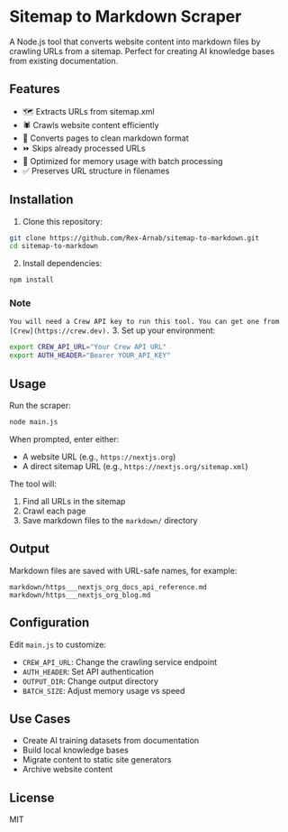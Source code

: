 # Sitemap to Markdown Scraper

A Node.js tool that converts website content into markdown files by crawling URLs from a sitemap. Perfect for creating AI knowledge bases from existing documentation.

## Features

- 🗺️ Extracts URLs from sitemap.xml
- 🕷️ Crawls website content efficiently
- 📝 Converts pages to clean markdown format
- ⏩ Skips already processed URLs
- 🧠 Optimized for memory usage with batch processing
- ✅ Preserves URL structure in filenames

## Installation

1. Clone this repository:
```bash
git clone https://github.com/Rex-Arnab/sitemap-to-markdown.git
cd sitemap-to-markdown
```

2. Install dependencies:
```bash
npm install
```

### Note
`You will need a Crew API key to run this tool. You can get one from [Crew](https://crew.dev).`
3. Set up your environment:
```bash
export CREW_API_URL="Your Crew API URL"
export AUTH_HEADER="Bearer YOUR_API_KEY"
```

## Usage

Run the scraper:
```bash
node main.js
```

When prompted, enter either:
- A website URL (e.g., `https://nextjs.org`)
- A direct sitemap URL (e.g., `https://nextjs.org/sitemap.xml`)

The tool will:
1. Find all URLs in the sitemap
2. Crawl each page
3. Save markdown files to the `markdown/` directory

## Output

Markdown files are saved with URL-safe names, for example:
```
markdown/https___nextjs_org_docs_api_reference.md
markdown/https___nextjs_org_blog.md
```

## Configuration

Edit `main.js` to customize:
- `CREW_API_URL`: Change the crawling service endpoint
- `AUTH_HEADER`: Set API authentication
- `OUTPUT_DIR`: Change output directory
- `BATCH_SIZE`: Adjust memory usage vs speed

## Use Cases

- Create AI training datasets from documentation
- Build local knowledge bases
- Migrate content to static site generators
- Archive website content

## License

MIT
